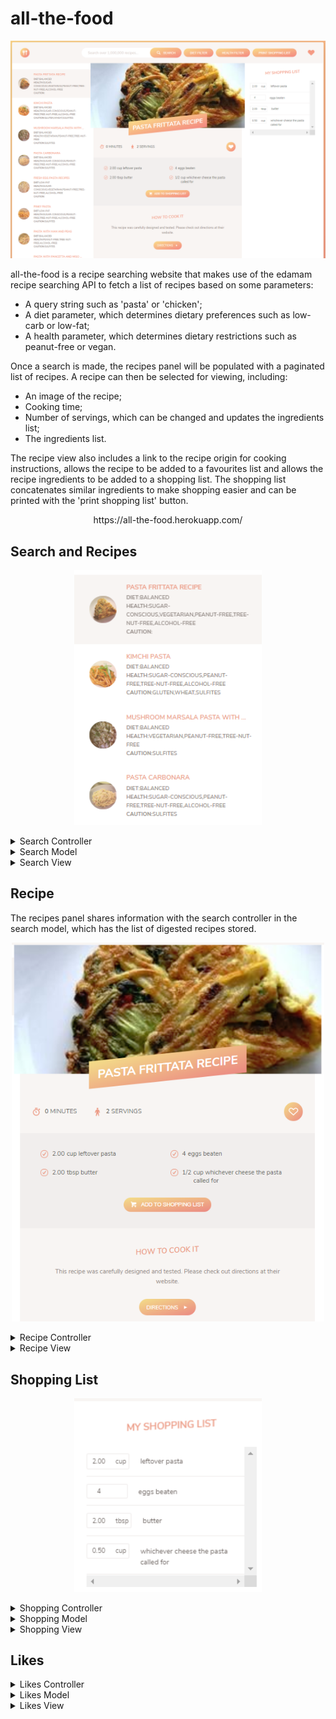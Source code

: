 # all-the-food

<p align="center">
<img src="https://github.com/IanGlass/all-the-food/blob/master/all-the-food.png" width="900">
</p>


all-the-food is a recipe searching website that makes use of the edamam recipe searching API to fetch a list of recipes based on some parameters:
* A query string such as 'pasta' or 'chicken';
* A diet parameter, which determines dietary preferences such as low-carb or low-fat;
* A health parameter, which determines dietary restrictions such as peanut-free or vegan.

Once a search is made, the recipes panel will be populated with a paginated list of recipes. A recipe can then be selected for viewing, including:
* An image of the recipe;
* Cooking time;
* Number of servings, which can be changed and updates the ingredients list;
* The ingredients list.

The recipe view also includes a link to the recipe origin for cooking instructions, allows the recipe to be added to a favourites list and allows the recipe ingredients to be added to a shopping list. The shopping list concatenates similar ingredients to make shopping easier and can be printed with the 'print shopping list' button.

<p align="center">
https://all-the-food.herokuapp.com/
</p>

## Search and Recipes

<p align="center">
<img src="https://github.com/IanGlass/all-the-food/blob/master/recipes_panel.png" width="300">
</p>

<details>
<summary>Search Controller</summary>
The search controller is essentially the entry point for app functionality. An event listener is attached to the search button and return key, to call the `controlSearch` function. This renders a rotating loader while `controlSearch` fetches the search query, health and diet parameters and makes an AJAX call to fetch the recipes. When this promise returns, the loader is removed and the recipes panel is populated using the `searchView`.

```javascript
/** 
 * Controls the search recipe function and displays the list of recipes found.
 */
const controlSearch = async () => {
    const query = searchView.getInput();

    // If there is a query, then search
    if (query) {
        // Clear the recipe result list and clear the input
        searchView.clearResults();

        // Render loader to show search is happening
        renderLoader(elements.searchResults);

        // Get the diet and health filter
        let labels = searchView.getLabels();
        
        states.search = new Search(query, labels.diet, labels.health);

        await states.search.getResults();

        clearLoader();
        searchView.renderResults(states.search.recipes);
    }
}

/** 
 * Initiates a search when enter is pressed.
 */
elements.searchForum.addEventListener('submit', event => {
    event.preventDefault();
    controlSearch();
});

/**
 * Deals with diet filter dropdown buttons
 */
elements.dietPanel.addEventListener('click', event => {
    // Turn all buttons off first, forEach not working ???
    for (let index = 0; index < event.target.parentElement.children.length; index++) {
        event.target.parentElement.children[index].dataset.active = false;
        event.target.parentElement.children[index].style.backgroundImage = "linear-gradient(to right bottom, white, black)";
    }
    // Activate the selected button
    event.target.dataset.active = true;
    event.target.style.backgroundImage = "linear-gradient(to right bottom, #FBDB89, #F48982)";

    // Change diet-btn text to selected filter
    document.querySelector('.diet-btn').textContent = event.target.textContent === 'None' ? 'Diet Filter' : event.target.textContent;
});

/**
 * Deals with health filter dropdown buttons
 */
elements.healthPanel.addEventListener('click', event => {
    // Turn all buttons off first, forEach not working ???
    for (let index = 0; index < event.target.parentElement.children.length; index++) {
        event.target.parentElement.children[index].dataset.active = false;
        event.target.parentElement.children[index].style.backgroundImage = "linear-gradient(to right bottom, white, black)";
    }
    // Activate the selected button
    event.target.dataset.active = true;
    event.target.style.backgroundImage = "linear-gradient(to right bottom, #FBDB89, #F48982)";

    // Change health-btn text to selected filter
    document.querySelector('.health-btn').textContent = event.target.textContent === 'None' ? 'Health Filter' : event.target.textContent;
});

/**
 * Prompts the print from browser to only print the current shopping list
 */
document.querySelector('.print-btn').addEventListener('click', event => {
    PHE.printElement(document.querySelector('.shopping'));
});
```

</details>

<details>
<summary>Search Model</summary>

The `Search` model begins by fetching a list of recipes based on pre-defined search parameters and storing them in the `Search` object. For each recipe, the ingredients are standardized to ensure they fit in a format that is compatible with the rest of the app. Recipes who's ingredients could not be standardized are initialised with an empty ingredients list, which allows the recipe to be removed from the list in `tidyRecipes`. Recipes are given a unique ID and their number of servings is mapped out into recipe.servings.
```javascript
/**
 * The search object is used to create an initiate an AJAX call to fetch recipes and store the digested recipes in an array.
 */
export default class Search {
    constructor(query, diet, health) {
        this.query = query;
        this.diet = diet;
        this.health = health
    }

    /**
     * Asynchronous call to the edamam API to fetch a list of recipes based on the search query, health label and diet label.
     */
    async getResults() {
        try {
            const res = await axios(`${proxy}https://api.edamam.com/search?q=${this.query}&app_id=${id}&app_key=${key}&from=0&to=50${this.diet === 'none' ? '': '&diet=' + this.diet}${this.health === 'none' ? '': '&health=' + this.health}`);
            this.recipes = res.data.hits.map(hit => hit.recipe);
            this.recipes.forEach((recipe, index) => this.recipes[index].ingredients = this.standardizeIngredients(recipe.ingredientLines));
            this.tidyRecipes();
            this.createIDs();
            this.storeServings();
        } catch (error) {
            alert(error);
        }
    };

    /**
     * Removes any recipes which have an ingredient length of zero, indicating the recipe was not digested properly.
     */
    tidyRecipes() {
        this.recipes = this.recipes.filter(recipe => recipe.ingredients.length > 0);
    }

    /**
     * Stores the yield property into a servings property for tidiness.
     */
    storeServings() {
        this.recipes.forEach((recipe, index) => this.recipes[index].servings = this.recipes[index].yield);
    }

    /**
     * Creates unique IDs from the provided URIs
     */
    createIDs() {
        this.recipes.forEach((recipe, index) => this.recipes[index].id = recipe.uri.substring(recipe.uri.indexOf('_') + 1, recipe.uri.length));
    }

    /**
     * Formats the ingredients list for each recipe into a form compatible with this program. Failed conversions return an empty ingredient list which is later used to completely remove the recipe from the recipes list.
     * @param {Array} ingredients Array containing the ingredients list for a particular recipe.
     */
    standardizeIngredients(ingredients) {
        const unitsLong = ['tablespoons', 'tablespoon', 'ounce', 'ounces', 'ozs', 'teaspoon', 'teaspoons', 'cups', 'pounds', 'pound', 'grams', 'gram', 'tsps'];
        const unitsShort = ['tbsp', 'tbsp', 'oz', 'oz', 'oz', 'tsp', 'tsp', 'cup', 'lbs', 'lbs', 'lbs', 'g', 'g', 'ml', 'tsp'];
        const units = [...unitsShort, 'kg','g'];

        try {
            ingredients = ingredients.map(element => {
                // Normalize units
                let ingredient = element.toLowerCase();
                unitsLong.forEach((unit, index) => {
                    ingredient = ingredient.replace(unit, unitsShort[index]);
                });
                
                // Remove parenthesis and contents
                ingredient = ingredient.replace(/ *\([^)]*\) */g, " ");

                // Deal with bad unicode fractions
                ingredient = ingredient.replace(String.fromCharCode(188), ' 1/4');
                ingredient = ingredient.replace(String.fromCharCode(189), ' 1/2');
                ingredient = ingredient.replace(String.fromCharCode(190), ' 3/4');
                ingredient = ingredient.replace(String.fromCharCode(8532), ' 2/3');

                // First remove any trailing units which are suggestive at the end of recipes which breaks things i.e. 1 chicken, about 2-8 pounds AND separate unit from count if they aren't spaced properly
                unitsShort.forEach((unit) => {
                    const commaIndex = ingredient.indexOf(',');
                    // If there is a comma then there may be more information with extra units
                    if (commaIndex > - 1){
                        const ind = ingredient.substring(commaIndex, ingredient.length).indexOf(unit);
                        // If the extra unit has been found, then remove everything after the comma for cleaness
                        if (ind > - 1) {
                            ingredient = ingredient.replace(ingredient.substring(commaIndex, ingredient.length), '');
                        }
                    }

                    const unitIndex = ingredient.indexOf(unit);
                    // If unit found
                    if (unitIndex > 0) {
                        // If there isn't a space before the unit AND there is a space after (for checking 'g'), add one
                        if (ingredient[unitIndex - 1] !== ' ' && ingredient[unitIndex + 1] === ' ') {
                            ingredient = ingredient.slice(0, unitIndex) + ' ' + ingredient.slice(unitIndex);
                        }
                    }
                });

                // Parse ingredients into count, unit and ingredient
                const arrayIngredients = ingredient.split(' ');

                // Remove any white space from the beginning of the ingredient
                if (arrayIngredients[0] === "") arrayIngredients.shift();

                // Find where in the array the unit is
                const unitIndex = arrayIngredients.findIndex(element2 => units.includes(element2));

                let objectIngredient;
                // This block deals with all the cases of recipe formats
                if (unitIndex > -1) {
                    // Grab all the ingredient counts i.e. 1 or 2 1/2
                    let count = '';
                    const arrayCount = arrayIngredients.slice(0, unitIndex);
                    if (arrayCount.length === 1 ) {
                            count = eval(arrayIngredients[0].replace('-', '+')).toFixed(2);
                    } else {
                        count = eval(arrayIngredients.slice(0, unitIndex).join('+')).toFixed(2);
                    }
                    // Something went wrong in count conversion
                    if (count == 0) {
                        count = arrayIngredients[0];
                    }
                    objectIngredient = {
                        count,
                        unit: arrayIngredients[unitIndex],
                        ingredient: arrayIngredients.slice(unitIndex + 1).join(' ')
                    }

                } else if (parseFloat(arrayIngredients[0], 10)) {
                    // There is no unit but first element is a number
                    objectIngredient = {
                        count: parseFloat(arrayIngredients[0], 10),
                        unit: '',
                        ingredient: arrayIngredients.slice(1).join(' ')
                    }
                } else if (unitIndex === -1) {
                    objectIngredient = {
                        count: 1,
                        unit: '',
                        ingredient: ingredient.replace(',', '')
                    }
                }

                // Some post splitting tidy ups
                objectIngredient.ingredient = objectIngredient.ingredient.replace('-', '').replace('-', '');
                // Remove any starting white space
                if (objectIngredient.ingredient[0] === ' ') objectIngredient.ingredient = objectIngredient.ingredient.substring(1, ingredient.length);

                return objectIngredient;
            });
            return ingredients;
        } catch(error) {
            return []
        }
    };

    /**
     * Updates the number of servings and the count of each ingredient for a recipe.
     * @param {String} id ID of the recipe to update
     * @param {String} type One of 'dec' or 'inc' indicating if the number of servings should increment or decrement by one.
     */
    updateServings (id, type) {
        const index = this.recipes.findIndex(recipe => recipe.id === id);

        const newServings = type === 'dec' ? this.recipes[index].servings - 1: this.recipes[index].servings + 1;

        this.recipes[index].ingredients.forEach(ingredient => {
            ingredient.count = ingredient.count * (newServings / this.recipes[index].servings);
        })

        this.recipes[index].servings = newServings;
    };
}
```

</details>

<details>
<summary>Search View</summary>
The `searchView` containes all the methods for reading an manipulating the search and recipes panel. `getInput` and `getLabels` are called from `controlRecipe` to get the search query and search parameters. Once the `Search` model has digested the recipe list, `renderResults` gets called by `controlRecipe` which renders each recipe individually, limits their display title length, and renders the recipe navigation buttons. 

```javascript
/**
 * Returns the user input of the search panel.
 */
export const getInput = () => elements.searchInput.value;

/**
 * Reduces the size of a recipe title so it fits in the 
 * @param {String} title Title of the current recipe.
 * @param {Number} limit Maximum title length to show.
 */
export const limitRecipeTitle = (title, limit = 25) => {
    const newTitle = [];
    if (title.length > limit) {
        title.split(' ').reduce((acc, curr) => {
            if (acc + curr.length <= limit) {
                newTitle.push(curr);
            }
            return acc + curr.length;
        }, 0)
        return `${newTitle.join(' ')} ...`;
    }
    return title;
}

/**
 * Returns the diet and health label 
 */
export const getLabels = () => {

    let diet;
    for (let index = 0; index < elements.dietPanel.children.length; index++) {
        if (JSON.parse(elements.dietPanel.children[index].dataset.active)) {
            diet = elements.dietPanel.children[index].id;
        }
    }

    let health;
    for (let index = 0; index < elements.healthPanel.children.length; index++) {
        if (JSON.parse(elements.healthPanel.children[index].dataset.active)) {
            health = elements.healthPanel.children[index].id;
        }
    }

    return {
        diet,
        health
    }
}

/**
 * Render a single recipe, which will be called in a loop to render all recipes
 * @param {Object} recipe Single recipe object to add to the recipes panel
 */
const renderRecipe = recipe => {
    const markup = `
    <li>
        <a class="results__link results__link" href="#${recipe.id}">
            <figure class="results__fig">
                <img src=${recipe.image} alt="${recipe.label}">
            </figure>
            <div class="results__data">
                <h4 class="results__name">${limitRecipeTitle(recipe.label)}</h4>
                <p class="results__labels"><b>diet</b>:${recipe.dietLabels.toString()}</p>
                <p class="results__labels"><b>health</b>:${recipe.healthLabels.toString()}</p>
                <p class="results__labels"><b>caution</b>:${recipe.cautions.toString()}</p>
            </div>
        </a>
    </li>`;
    elements.searchResultList.insertAdjacentHTML('beforeend', markup);
}

/** Creates a prev or next button to navigate the recipes list. Uses HTML data attributes to store the current page number.
 * @param {string} page The current page number being displayed.
 * @param {string} type The type of button either prev or next.
 */
const createButton = (page, type) => `
                <button class="btn-inline results__btn--${type}" data-goto=${type === 'prev' ? page - 1 : page + 1}>
                    <span>Page ${type === 'prev' ? page - 1 : page + 1}</span>
                    <svg class="search__icon">
                        <use href="img/icons.svg#icon-triangle-${type === 'prev' ? 'left' : 'right'}"></use>
                    </svg>
                </button>
`;

/**
 * Renders the buttons to change pages on the recipes list
 * @param {Number} page The current page number being viewed.
 * @param {Number} numberOfResults The total number of recipes.
 * @param {Number} resultsPerPage The pagination number.
 */
const renderButtons = (page, numberOfResults, resultsPerPage) => {
    // Round the total number of pages up to ensure there are enough to show all results
    const numberOfPages = Math.ceil(numberOfResults/resultsPerPage);
    
    let button;
    // Determine if we should render the next and/or back a page buttons
    if (page === 1 && numberOfPages > 1) {
        button = createButton(page, 'next');
    } else if (page < numberOfPages) {
        button = `
            ${createButton(page, 'prev')}
            ${createButton(page, 'next')}
        `
    } else if (page === numberOfPages && numberOfPages > 1) {
        button = createButton(page, 'prev')
    }

    elements.searchResultsPages.insertAdjacentHTML('afterbegin', button);
}

/**
 * Renders the entire recipes panel.
 * @param {Array} recipes Array containing the entire list of recipes fetched from Edamam.
 * @param {Number} page The current page number being viewed.
 * @param {Number} resultsPerPage Pagination number.
 */
export const renderResults = (recipes, page = 1, resultsPerPage = 10) => {
    // Make sure recipes list is cleared before populating
    clearResults();

    // Used to determine where in the recipes matrix to begin and end displaying i.e. pagination
    const start = (page - 1) * resultsPerPage;
    const end = page * resultsPerPage;

    // Increment through recipe list and render each one within pagination constraints
    recipes.slice(start, end).forEach(element => renderRecipe(element));

    renderButtons(page, recipes.length, resultsPerPage);
}

/**
 * Clears the search field, recipes panel and recipes navigation buttons
 */
export const clearResults = () => {
    // Clear the input field
    elements.searchInput.value = '';

    // Clear all results in recipe list
    elements.searchResultList.innerHTML = '';

    // Clear the buttons
    elements.searchResultsPages.innerHTML = '';
};

/**
 * Highlights the currently selected recipe in the recipes panel.
 * @param {String} id The id of the recipe to highlight. 
 */
export const highlightSelected = id => {
    // Remove any highlighted items first
    const resultsArray = Array.from(document.querySelectorAll('.results__link'));
    resultsArray.forEach(element => {
        element.classList.remove('results__link--active');
    })

    // Select the element with the id href attribute
    document.querySelector(`.results__link[href="#${id}"]`).classList.add('results__link--active');
};
```
</details>

## Recipe
The recipes panel shares information with the search controller in the search model, which has the list of digested recipes stored.

<p align="center">
<img src="https://github.com/IanGlass/all-the-food/blob/master/recipe.png" width="500">
</p>

<details>
<summary>Recipe Controller</summary>
`controlRecipe` gets called on a URL hash change, which contains the id of the recipe to view when a recipe from the recipes panel is clicked. At this point the recipe view gets cleared and the recipe gets rendered.

```javascript
/**
 * Loads the recipe selected from the recipes panel into the main recipe view
 */
const controlRecipe = () => {
    // Grab the recipe id from the URL
    const id = window.location.hash.replace('#', '');

    if (id) {
        // Clear the recipe panel
        recipeView.clearRecipes();

        // Highlight the selected search item if there is one
        if (states.search) searchView.highlightSelected(id);

        // Render the recipe
        recipeView.renderRecipe(states.search.recipes[states.search.recipes.findIndex(recipe => recipe.id === id)], states.likes.isLiked(id));
    }
};

// Load a recipe when a recipe is chosen
['hashchange'].forEach(event => window.addEventListener(event, controlRecipe));

/** 
 * Adds an on-click event listener to switch pages when a button is pressed to paginate up to 10 recipes at a time.
 */
elements.searchResults.addEventListener('click', event => {
    // Get the button class
    const button = event.target.closest('.btn-inline');
    if (button) {
        searchView.renderResults(states.search.recipes, parseInt(button.dataset.goto, 10));
    }
});
```

</details>

<details>
<summary>Recipe View</summary>
`renderRecipe` gets called by `controlRecipe`, displaying the recipe title, image, cooking time, servings, its like status, URL to the original recipe and then loops through the ingredients array, calling `createIngredient` for every ingredient. For each call of `createIngredient`, `formatCount` is called to turn the ingredient count into a human readable fraction. `updateServings` is attached to the buttons next to the number of servings, in increments/decrements the number of servings respectively.

```javascript
/**
 * Removes all the recipes from the recipe search panel.
 */
export const clearRecipes = () => {
    elements.recipe.innerHTML = '';
};

/** Formats the count of an ingredient into a human readable fraction. Gets called for every recipe in createIngredient().
 * @param {Integer} count The value to be formated into a human readable fraction.
 * @return {String} The human readable fraction.
 */
const formatCount = count => {
    if (count) {
        // Disseminate count into an integer and decimal number for fractional formatting 
        const [int, dec] = count.toString().split('.').map(element => parseInt(element, 10));

        if (!dec) {
            return count;
        } else if (int === 0) {
            const fraction = new Fraction(count);
            return `${fraction.numerator}/${fraction.denominator}`;
        } else {
            const fraction = new Fraction(count - int);
            return `${int} ${fraction.numerator}/${fraction.denominator}`;
        }
    }
    return '?';
};

 /**
  * Returns the markUp for a single ingredient for a recipe. Called from renderRecipe().
  * @param {Object} ingredient The ingredient object to be rendered.
  */
const createIngredient = ingredient => `
    <li class="recipe__item">
        <svg class="recipe__icon">
            <use href="img/icons.svg#icon-check"></use>
        </svg>
        <div class="recipe__count">${formatCount(ingredient.count)}</div>
        <div class="recipe__ingredient">
            <span class="recipe__unit">${ingredient.unit}</span>
            ${ingredient.ingredient}
        </div>
    </li>
`;

/**
 * Renders a single recipe into the recipe view.
 * @param {Object} recipe The recipe object to render.
 * @param {Boolean} isLiked Determines if the like button should be active or not. If the like already exists in the likes array.
 */
export const renderRecipe = (recipe, isLiked) => {
    const markUp = `
    <figure class="recipe__fig">
        <img src="${recipe.image}" alt="${recipe.label}" class="recipe__img">
        <h1 class="recipe__title">
            <span>${recipe.label}</span>
        </h1>
    </figure>

    <div class="recipe__details">
        <div class="recipe__info">
            <svg class="recipe__info-icon">
                <use href="img/icons.svg#icon-stopwatch"></use>
            </svg>
            <span class="recipe__info-data recipe__info-data--minutes">${recipe.totalTime}</span>
            <span class="recipe__info-text"> minutes</span>
        </div>
        <div class="recipe__info">
            <svg class="recipe__info-icon">
                <use href="img/icons.svg#icon-man"></use>
            </svg>
            <span class="recipe__info-data recipe__info-data--people">${recipe.servings}</span>
            <span class="recipe__info-text"> servings</span>

            <div class="recipe__info-buttons">
                <button class="btn-tiny btn-decrease">
                    <svg>
                        <use href="img/icons.svg#icon-circle-with-minus"></use>
                    </svg>
                </button>
                <button class="btn-tiny btn-increase">
                    <svg>
                        <use href="img/icons.svg#icon-circle-with-plus"></use>
                    </svg>
                </button>
            </div>

        </div>
        <button class="recipe__love">
            <svg class="header__likes">
                <use href="img/icons.svg#icon-heart${isLiked ? '' : '-outlined'}"></use>
            </svg>
        </button>
    </div>



    <div class="recipe__ingredients">
        <ul class="recipe__ingredient-list">
            ${recipe.ingredients.map(element => createIngredient(element)).join('')}
        </ul>

        <button class="btn-small recipe__btn--add">
            <svg class="search__icon">
                <use href="img/icons.svg#icon-shopping-cart"></use>
            </svg>
            <span>Add to shopping list</span>
        </button>
    </div>

    <div class="recipe__directions">
        <h2 class="heading-2">How to cook it</h2>
        <p class="recipe__directions-text">
            This recipe was carefully designed and tested. Please check out directions at their website.
        </p>
        <a class="btn-small recipe__btn" href="${recipe.url}" target="_blank">
            <span>Directions</span>
            <svg class="search__icon">
                <use href="img/icons.svg#icon-triangle-right"></use>
            </svg>

        </a>
    </div>
    `;
    elements.recipe.insertAdjacentHTML('afterbegin', markUp);
}

/**
 * Updates the number of servings in the currently displayed recipe.
 * @param {Object} recipe Recipe object containing the number of servings and ingredients array.
 */
export const updateServings = recipe => {
    // Update servings
    document.querySelector('.recipe__info-data--people').textContent = recipe.servings;

    const countElements = Array.from(document.querySelectorAll('.recipe__count'));
    countElements.forEach((element, index) => {
        element.textContent = formatCount(recipe.ingredients[index].count);
    })
}
```
</details>

## Shopping List

<p align="center">
<img src="https://github.com/IanGlass/all-the-food/blob/master/shopping.png" width="300">
</p>

<details>
<summary>Shopping Controller</summary>

The `controlShoppingList` controller only gets invoked when one of the 'Add to shopping list' button on one of the recipes gets clicked. The same event listener also controls increase and decrease of the number of servings using the `search` model and updates the `recipeView` by first reading the current recipe id from the URL. `controlShoppingList` calls the `list` model for each ingredient in the current recipe and then re-renders the entire shopping list. An event listener is also attached to the shopping list to remove a particular shopping list item through `list.deleteItem` or update the count of an item using `list.updateCount`.

```javascript
/**
 * Add event listener to increase/decrease # of servings buttons on recipe page OR handle favourite recipe button OR handle add to shopping list button
 */
elements.recipe.addEventListener('click', event => {
    // Grab the recipe id from the URL
    const id = window.location.hash.replace('#', '');
    const currentRecipe = states.search.recipes[states.search.recipes.findIndex(recipe => recipe.id === id)];
    
    if (event.target.matches('.btn-decrease, .btn-decrease *') && currentRecipe.servings > 1) {
        states.search.updateServings(id, 'dec');
        recipeView.updateServings(currentRecipe);
    } else if (event.target.matches('.btn-increase, .btn-increase *')) {
        states.search.updateServings(id, 'inc');
        recipeView.updateServings(currentRecipe);
    } else if (event.target.matches('.recipe__btn--add, .recipe__btn--add *')) {
        controlShoppingList(id);
    } else if (event.target.matches('.recipe__love, .recipe__love *')) {
        controlLike(id);
    }
});

/**
 * Adds the currently selected recipe igredient list to the global states.list object and displays it in the shopping list
 */
const controlShoppingList = function(id) {
    // Only create a new list if it doesn't exist or lose all previous information
    if (!states.list) {
        states.list = new List();
    }

    // Add all the items from the current recipe to the shopping list
    states.search.recipes[states.search.recipes.findIndex(recipe => recipe.id === id)].ingredients.forEach(ingredient => {
        states.list.addItem(ingredient);
    });
    listView.refreshList(states.list.items);
}

/**
 * Handle delete and update shopping list item events
 */
elements.shopping.addEventListener('click', event => {
    const id = event.target.closest('.shopping__item').dataset.itemid;

    // Only delete if delete button was pressed
    if (event.target.matches('.shopping__delete, .shopping__delete *')) {
        states.list.deleteItem(id);

        listView.deleteItem(id);
    } else if (event.target.matches('.shopping__count-value')) {
        // Handle the count update in the shopping list
        const value = parseFloat(event.target.value, 10);
        states.list.updateCount(id, value);
    }
});
```

</details>

<details>
<summary>Shopping Model</summary>

The `shoppingList` model contains an array of objects containing all the current shopping list items. It also contains methods to add, delete and update a specific ingredient item.

```javascript
/**
 * Stores all the ingredients for all recipes which have been added and collates them
 */
export default class shoppingList {
    constructor() {
        this.items = [];
    }

    /**
     * Adds a single ingredient to the this.items array representing the entire shopping list. This may be called multiple times for a single recipe added to the shopping list. A unique id is generated for each shopping list item
     * @param {Object} ingredient The ingredient object to be added to the shopping list, consisting at minimum of count, unit and ingredient elements
     */
    addItem(ingredient) {
        // First check if we have a similar item already in the list and collate if units are also the same. Only want to find first match
        const index = this.items.findIndex(element => stringSimilarity.compareTwoStrings(element.ingredient, ingredient.ingredient) > 0.9);
        if (index > - 1 && (ingredient.unit === this.items[index].unit)) {
            this.items[index].count = (parseFloat(this.items[index].count) + parseFloat(ingredient.count));
        } else {
            const item = {
                id: uniqid(),
                count: ingredient.count,
                unit: ingredient.unit,
                ingredient: ingredient.ingredient
            };
            this.items.push(item);
        }
    }

    /**
     * Removes an item from the shopping list model
     * @param {String} id Id of the item to be removed
     */
    deleteItem(id) {
        this.items.splice(this.items.findIndex(element => element.id === id), 1);
    }

    /**
     * Updates the count of an ingredient
     * @param {String} id The id of the shopping list item to be updated
     * @param {String} newCount The new count of the shopping list item
     */
    updateCount(id, newCount) {
        this.items.find(element => element.id === id).count = newCount;
    }
}
```

</details>

<details>
<summary>Shopping View</summary>

The `listView` contains two methods: 
* One for refreshing the entire shopping list by first removing all items and then iterating through the `list.items` array and rendering each item, and;
* One for removing an specific shopping list item from the view. 

```javascript
/**
 * Refreshes the entire shopping list whenever an update is made to the list model.
 * @param {Array} items Array of all the shopping list items.
 */
export const refreshList = items => {
    // First clear the current items in the view.
    elements.shopping.innerHTML = '';
    // Add all the items in the shopping list.
    items.forEach(item => {
        const markUp = `
        <li class="shopping__item" data-itemid=${item.id}>
            <div class="shopping__count">
                <input type="number" value="${item.count}" step="${item.count}" class="shopping__count-value">
                <p>${item.unit}</p>
            </div>
            <p class="shopping__description">${item.ingredient}</p>
            <button class="shopping__delete btn-tiny">
                <svg>
                    <use href="img/icons.svg#icon-circle-with-cross"></use>
                </svg>
            </button>
        </li>
    `;
    elements.shopping.insertAdjacentHTML('beforeend', markUp);
    });   
}

/**
 * Removes a single shopping list item from the shopping list.
 * @param {String} id  ID of the shopping list ingredient to remove from the view.
 */
export const deleteItem = id => {
    const item = document.querySelector(`[data-itemid="${id}"]`);
    if (item) {
        item.parentElement.removeChild(item);
    }
}
```
</details>

## Likes

<details>
<summary>Likes Controller</summary>

Like the shopping list controller (`controlShoppingList`), `controlLike` is attached to an on click event listener on the recipe display. When the like button is pressed on a particular recipe, the current recipe is fetched from the `search.recipes` array and a new like object is added to the `likes.likes` array IF the current recipe is not already liked. This is tested using the `isLiked` method in the `likes` model. If the recipe is already liked, then it is removed from the `likes.likes` array and the likes panel is updated accordingly.

```javascript
/**
 * Adds the currently selected recipe to the global states.likes object and renders the like panel if there is atleast one like
 */
const controlLike = function(id) {
    if (!states.likes) {
        states.likes = new Likes();
    }

    const currentRecipe = states.search.recipes[states.search.recipes.findIndex(recipe => recipe.id === id)];

    // Handle if recipe has been liked yet or not
    if (!states.likes.isLiked(id)) {
        const newLike = states.likes.addLike(
            id,
            currentRecipe.label, 
            currentRecipe.image,
            currentRecipe.dietLabels,
            currentRecipe.healthLabels,
            currentRecipe.cautions
        );
        likesView.toggleLikeButton(true);

        likesView.renderLike(newLike);
    } else {
        states.likes.deleteLike(id);
        likesView.toggleLikeButton(false);
        likesView.deleteLike(id);
    }

    // Toggle if the likes menu should be shown yet
    likesView.toggleLikeMenu(states.likes.getNumberLikes());

}

/**
 * Restore status of likes on page load
 */
window.addEventListener('load', () => {
    states.likes = new Likes();

    // Toggle the likes menu if any likes are present
    likesView.toggleLikeMenu(states.likes.getNumberLikes());

    // Render the current likes status
    states.likes.likes.forEach(like => likesView.renderLike(like));
});
```

</details>

<details>
<summary>Likes Model</summary>
The `likes` model has four methods:
* `addLike` - Adds a new like to the `likes` array;
* `deleteLike` - Removes the selected like from the `likes` array;
* `isLiked` - Returns a boolean if the current recipe is already liked, to decide if the current recipe should be added or removed from the `likes` array;
* `getNumberOfLikes` - Returns the length of the `likes` array, to determine if the likes panel should be displayed.

```javascript
/**
 * Stores the global liked recipes list which are displayed in the likes panel
 */
export default class Likes {
    constructor() {
        this.likes = [];
    }

    /**
     * Adds a new like object to the this.likes array when the like button is pressed on a particular recipe
     * @param {String} id The id of the particular like to add
     * @param {String} title The recipe title
     * @param {String} image URL to the recipe image
     * @param {Array} dietLabels Array of labels to describe dietary information of the recipe
     * @param {Array} healthLabels Array of labels to describe health information of the recipe
     * @param {Array} cautions Array of labels to describe cation information of the recipe
     */
    addLike(id, title, image, dietLabels, healthLabels, cautions) {
        const like = {
            id,
            title,
            image,
            dietLabels,
            healthLabels,
            cautions
        };
        this.likes.push(like);

        return like;
    }

    /**
     * Removes a like from the this.likes array if the like already exists
     * @param {String} id The id of the particular like to remove
     */
    deleteLike(id) {
        this.likes.splice(this.likes.findIndex(element => element.id === id), 1);
    }

    /**
     * Tests if the like exists in the this.likes array to update the like button when a recipe is rendered
     * @param {*} id The id of the particular like
     */
    isLiked(id) {
        return this.likes.findIndex(element => element.id === id) !== -1;
    }

    /**
     * Returns the current number of likes in the this.likes array
     */
    getNumberLikes() {
        return this.likes.length;
    }
}
```

</details>

<details>
<summary>Likes View</summary>

`toggleLikeButton` and `toggleLikeMenu` toggles whether the like button for the current recipe or the likes panel should be displayed respectively. Likewise, `renderLike` adds a single like to the likes panel and will be invoked once for every like in the `likes` array.

```javascript
/**
 * Toggles the like button of the currently displayed recipe if the recipe has been liked.
 * @param {Boolean} isLiked True/False if recipe has been liked.
 */
export const toggleLikeButton = isLiked => {
    const iconString = isLiked ? 'icon-heart' : 'icon-heart-outlined';
    document.querySelector('.recipe__love use').setAttribute('href', `img/icons.svg#${iconString}`);
};

/**
 * Displays/hides the menu if there are any likes or not.
 * @param {number} numberLikes Number of likes in the likes model.
 */
export const toggleLikeMenu = numberLikes => {
    elements.likesMenu.style.visibility = numberLikes > 0 ? 'visible' : 'hidden';
};

/**
 * Render a like in the likes panel. May be called multiple times depending on the number of likes in the likes model.
 * @param {Object} like Like object containing the id, title, image url, and any recipe labels.
 */
export const renderLike = like => {
    const markUp = `
    <li>
        <a class="likes__link" href="#${like.id}">
            <figure class="likes__fig">
                <img src="${like.image}" alt="${like.title}">
            </figure>
            <div class="likes__data">
                <h4 class="likes__name">${limitRecipeTitle(like.title)}</h4>
                <p class="results__labels"><b>diet</b>:${like.dietLabels.toString()}</p>
                <p class="results__labels"><b>health</b>:${like.healthLabels.toString()}</p>
                <p class="results__labels"><b>caution</b>:${like.cautions.toString()}</p>
            </div>
        </a>
    </li>
    `;
    elements.likesList.insertAdjacentHTML('beforeend', markUp);
};

/**
 * Removes a like from the likes panel if the recipe is unliked.
 * @param {String} id ID of the like to remove from the likes panel.
 */
export const deleteLike = id => {
    const element = document.querySelector(`.likes__link[href="#${id}"]`).parentElement;
    if (element) element.parentElement.removeChild(element);
}
```

</details>
